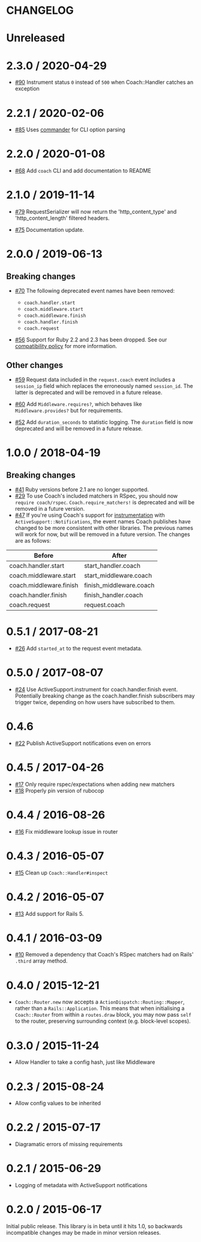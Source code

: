 # CHANGELOG

# Unreleased

# 2.3.0 / 2020-04-29

* [#90](https://github.com/gocardless/coach/pull/90) Instrument status `0` instead of `500` when Coach::Handler catches an exception

# 2.2.1 / 2020-02-06

* [#85](https://github.com/gocardless/coach/pull/85) Uses [commander](https://github.com/commander-rb/commander) for CLI option parsing

# 2.2.0 / 2020-01-08

* [#68](https://github.com/gocardless/coach/pull/68) Add `coach` CLI and add
  documentation to README

# 2.1.0 / 2019-11-14

* [#79](https://github.com/gocardless/coach/pull/79) RequestSerializer will now
  return the 'http_content_type' and 'http_content_length' filtered headers.

* [#75](https://github.com/gocardless/coach/pull/75) Documentation update.

# 2.0.0 / 2019-06-13

## Breaking changes

* [#70](https://github.com/gocardless/coach/pull/70) The following deprecated event names have been removed:
  * `coach.handler.start`
  * `coach.middleware.start`
  * `coach.middleware.finish`
  * `coach.handler.finish`
  * `coach.request`

* [#56](https://github.com/gocardless/coach/pull/56) Support for Ruby 2.2 and 2.3 has been
  dropped. See our [compatibility policy](https://github.com/gocardless/coach/blob/master/docs/COMPATIBILITY.md) for more information.

## Other changes

* [#59](https://github.com/gocardless/coach/pull/59) Request data included in the
  `request.coach` event includes a `session_ip` field which replaces the erroneously named
  `session_id`. The latter is deprecated and will be removed in a future release.

* [#60](https://github.com/gocardless/coach/pull/60) Add `Middleware.requires?`, which
  behaves like `Middleware.provides?` but for requirements.

* [#52](https://github.com/gocardless/coach/pull/52) Add `duration_seconds` to statistic
  logging. The `duration` field is now deprecated and will be removed in a future release.

# 1.0.0 / 2018-04-19

## Breaking changes

* [#41](https://github.com/gocardless/coach/pull/41) Ruby versions before 2.1 are no
longer supported.
* [#29](https://github.com/gocardless/coach/pull/29) To use Coach's included matchers
in RSpec, you should now `require coach/rspec`. `Coach.require_matchers!` is deprecated
and will be removed in a future version.
* [#47](https://github.com/gocardless/coach/pull/47) If you're using Coach's support for
[instrumentation](https://github.com/gocardless/coach#instrumentation) with
`ActiveSupport::Notifications`, the event names Coach publishes have changed to be more
consistent with other libraries. The previous names will work for now, but will be removed in a future version. The changes are as follows:

| Before                  | After                   |
| ----------------------- | ------------------------|
| coach.handler.start     | start_handler.coach     |
| coach.middleware.start  | start_middleware.coach  |
| coach.middleware.finish | finish_middleware.coach |
| coach.handler.finish    | finish_handler.coach    |
| coach.request           | request.coach           |

# 0.5.1 / 2017-08-21

* [#26](https://github.com/gocardless/coach/pull/26) Add `started_at` to the
  request event metadata.

# 0.5.0 / 2017-08-07

* [#24](https://github.com/gocardless/coach/pull/24) Use
  ActiveSupport.instrument for coach.handler.finish event. Potentially breaking
  change as the coach.handler.finish subscribers may trigger twice, depending on
  how users have subscribed to them.

# 0.4.6

* [#22](https://github.com/gocardless/coach/pull/22) Publish ActiveSupport notifications
  even on errors

# 0.4.5 / 2017-04-26

* [#17](https://github.com/gocardless/coach/pull/17) Only require rspec/expectations
  when adding new matchers
* [#18](https://github.com/gocardless/coach/pull/18) Properly pin version of rubocop

# 0.4.4 / 2016-08-26

* [#16](https://github.com/gocardless/coach/pull/16) Fix middleware lookup issue in router

# 0.4.3 / 2016-05-07

* [#15](https://github.com/gocardless/coach/pull/15) Clean up `Coach::Handler#inspect`

# 0.4.2 / 2016-05-07

* [#13](https://github.com/gocardless/coach/pull/13) Add support for Rails 5.

# 0.4.1 / 2016-03-09

* [#10](https://github.com/gocardless/coach/pull/10) Removed a dependency that Coach's RSpec matchers had on Rails' `.third` array method.

# 0.4.0 / 2015-12-21

* `Coach::Router.new` now accepts a `ActionDispatch::Routing::Mapper`, rather
  than a `Rails::Application`. This means that when initialising a
  `Coach::Router` from within a `routes.draw` block, you may now pass `self` to
  the router, preserving surrounding context (e.g. block-level scopes).


# 0.3.0 / 2015-11-24

* Allow Handler to take a config hash, just like Middleware


# 0.2.3 / 2015-08-24

* Allow config values to be inherited


# 0.2.2 / 2015-07-17

* Diagramatic errors of missing requirements


# 0.2.1 / 2015-06-29

* Logging of metadata with ActiveSupport notifications


# 0.2.0 / 2015-06-17

Initial public release. This library is in beta until it hits 1.0, so backwards
incompatible changes may be made in minor version releases.
